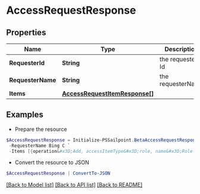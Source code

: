 # AccessRequestResponse
## Properties

Name | Type | Description | Notes
------------ | ------------- | ------------- | -------------
**RequesterId** | **String** | the requester Id | [optional] 
**RequesterName** | **String** | the requesterName | [optional] 
**Items** | [**AccessRequestItemResponse[]**](AccessRequestItemResponse.md) |  | [optional] 

## Examples

- Prepare the resource
```powershell
$AccessRequestResponse = Initialize-PSSailpoint.BetaAccessRequestResponse  -RequesterId 2c91808a77ff216301782327a50f09bf `
 -RequesterName Bing C `
 -Items [{operation&#x3D;Add, accessItemType&#x3D;role, name&#x3D;Role-1, decision&#x3D;APPROVED, description&#x3D;The role descrition, sourceId&#x3D;8a80828f643d484f01643e14202e206f, sourceName&#x3D;Source1, approvalInfos&#x3D;[{name&#x3D;John Snow, id&#x3D;8a80828f643d484f01643e14202e2000, status&#x3D;Approved}]}]
```

- Convert the resource to JSON
```powershell
$AccessRequestResponse | ConvertTo-JSON
```

[[Back to Model list]](../README.md#documentation-for-models) [[Back to API list]](../README.md#documentation-for-api-endpoints) [[Back to README]](../README.md)


